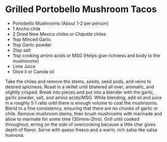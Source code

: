 # Grilled Portobello Mushroom Tacos

* Portobello Mushrooms (About 1-2 per person)
* 1 Ancho chile
* 2 Dried New Mexico chiles or Chipotle chiles
* 1tsp Minced Garlic
* 1tsp Garlic powder
* 2tsp salt
* 1tsp cooking amino acids or MSG (Helps give richness and body to the mushrooms)
* Lime Juice
* Olive il or Canola oil

Take the chiles and remove the stems, seeds, seed pods, and veins to desired spiciness. Roast in a skillet until blistered all over, aromatic, and slightly crisped. Break into pieces and put into a blender with the garlic, garlic powder, salt, and amino acids/MSG. While blending, add oil and juice in a roughly 5:1 ratio until there is enough volume to coat the mushrooms. Blend to a fine consistency, ensuring that there are no chunks of garlic or chile. Remove mushroom stems, then brush mushrooms with marinade and allow to marinate for some time (30mins-2hrs). Grill until cooked throughout, erring on the side of overcooking because a little char gives depth of flavor. Serve with queso fresco and a warm, rich salsa like salsa huevona.
